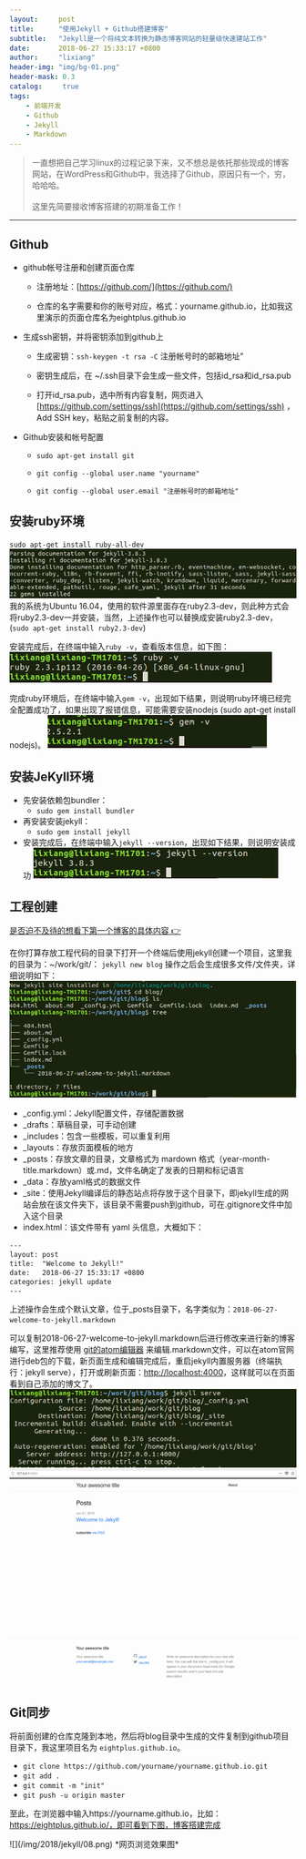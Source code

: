 ```yaml
---
layout:     post
title:      "使用Jekyll + Github搭建博客"
subtitle:   "Jekyll是一个将纯文本转换为静态博客网站的轻量级快速建站工作"
date:       2018-06-27 15:33:17 +0800
author:     "lixiang"
header-img: "img/bg-01.png"
header-mask: 0.3
catalog:     true
tags:
    - 前端开发
    - Github
    - Jekyll
    - Markdown
---
```


> 一直想把自己学习linux的过程记录下来，又不想总是依托那些现成的博客网站，在WordPress和Github中，我选择了Github，原因只有一个，穷，哈哈哈。<br><br>
> 这里先简要接收博客搭建的初期准备工作！

---

## Github

- github帐号注册和创建页面仓库

    - 注册地址：[https://github.com/](https://github.com/)

    - 仓库的名字需要和你的账号对应，格式：yourname.github.io，比如我这里演示的页面仓库名为eightplus.github.io

- 生成ssh密钥，并将密钥添加到github上

    - 生成密钥：`ssh-keygen -t rsa -C` 注册帐号时的邮箱地址"

    - 密钥生成后，在 ~/.ssh目录下会生成一些文件，包括id_rsa和id_rsa.pub

    - 打开id_rsa.pub，选中所有内容复制，网页进入 [https://github.com/settings/ssh](https://github.com/settings/ssh) ，Add SSH key，粘贴之前复制的内容。

- Github安装和帐号配置

    - `sudo apt-get install git`

    - `git config --global user.name "yourname"`

    - `git config --global user.email "注册帐号时的邮箱地址"`


## 安装ruby环境

`sudo apt-get install ruby-all-dev`
![](/img/2018/jekyll/01.png)
我的系统为Ubuntu 16.04，使用的软件源里面存在ruby2.3-dev，则此种方式会将ruby2.3-dev一并安装，当然，上述操作也可以替换成安装ruby2.3-dev，(`sudo apt-get install ruby2.3-dev`)

安装完成后，在终端中输入`ruby -v`，查看版本信息，如下图：
![](/img/2018/jekyll/02.png)

完成ruby环境后，在终端中输入`gem -v`，出现如下结果，则说明ruby环境已经完全配置成功了，如果出现了报错信息，可能需要安装nodejs (sudo apt-get install nodejs)。
![](/img/2018/jekyll/03.png)


## 安装JeKyll环境

- 先安装依赖包bundler：
    - `sudo gem install bundler`
- 再安装安装jekyll：
    - `sudo gem install jekyll`
- 安装完成后，在终端中输入`jekyll --version`，出现如下结果，则说明安装成功
![](/img/2018/jekyll/04.png)


## 工程创建

[是否迫不及待的想看下第一个博客的具体内容 👉 ](#build)

在你打算存放工程代码的目录下打开一个终端后使用jekyll创建一个项目，这里我的目录为：~/work/git/：
`jekyll new blog`
操作之后会生成很多文件/文件夹，详细说明如下：
![](/img/2018/jekyll/05.png)
- _config.yml：Jekyll配置文件，存储配置数据
- _drafts：草稿目录，可手动创建
- _includes：包含一些模板，可以重复利用
- _layouts：存放页面模板的地方
- _posts：存放文章的目录，文章格式为 mardown 格式（year-month-title.markdown）或.md，文件名确定了发表的日期和标记语言
- _data：存放yaml格式的数据文件
- _site：使用Jekyll编译后的静态站点将存放于这个目录下，即jekyll生成的网站会放在该文件夹下，该目录不需要push到github，可在.gitignore文件中加入这个目录
- index.html：该文件带有 yaml 头信息，大概如下：
```
---
layout: post
title:  "Welcome to Jekyll!"
date:   2018-06-27 15:33:17 +0800
categories: jekyll update
---
```
上述操作会生成个默认文章，位于_posts目录下，名字类似为：`2018-06-27-welcome-to-jekyll.markdown`

可以复制2018-06-27-welcome-to-jekyll.markdown后进行修改来进行新的博客编写，这里推荐使用 [git的atom编辑器][1] 来编辑.markdown文件，可以在atom官网进行deb包的下载，新页面生成和编辑完成后，重启jekyll内置服务器（终端执行：jekyll serve），打开或刷新页面：[http://localhost:4000](http://localhost:4000)，这样就可以在页面看到自己添加的博文了。
![](/img/2018/jekyll/06.png)
![](/img/2018/jekyll/07.png)


## Git同步

将前面创建的仓库克隆到本地，然后将blog目录中生成的文件复制到github项目目录下，我这里项目名为 `eightplus.github.io`。

- `git clone https://github.com/yourname/yourname.github.io.git`
- `git add .`
- `git commit -m "init"`
- `git push -u origin master`

至此，在浏览器中输入https://yourname.github.io，比如：https://eightplus.github.io/，即可看到下图，博客搭建完成
<p id = "build"></p>
![](/img/2018/jekyll/08.png)
*网页浏览效果图*

[1]: https://atom.io/
